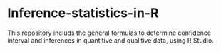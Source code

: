 # Inference-statistics-in-R
This repository includs the general formulas to determine confidence interval and inferences in quantitive and qualitive data, using  R Studio.
